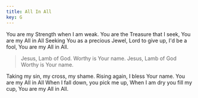 ```yaml
---
title: All In All 
key: G
---
```


You are my Strength when I am weak. 
You are the Treasure that I seek, 
You are my All in All
Seeking You as a precious Jewel, 
Lord to give up, I'd be a fool,
You are my All in All.

>Jesus, Lamb of God.
Worthy is Your name. 
Jesus, Lamb of God
Worthy is Your name.

Taking my sin, my cross, my shame.
Rising again, I bless Your name.
You are my All in All
When I fall down,
you pick me up,
When I am dry you fill my cup,
You are my All in All.
